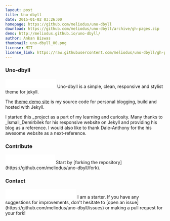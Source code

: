 ```yaml
---
layout: post
title: Uno-dbyll
date: 2015-01-02 03:26:00
homepage: https://github.com/meliodus/uno-dbyll
download: https://github.com/meliodus/uno-dbyll/archive/gh-pages.zip
demo: http://meliodus.github.io/uno-dbyll/
author: Ankan Biswas
thumbnail: uno-dbyll_00.png
license: MIT
license_link: https://raw.githubusercontent.com/meliodus/uno-dbyll/gh-pages/LICENSE
---
```

### Uno-dbyll
<iframe src="//ghbtns.com/github-btn.html?user=meliodus&repo=uno-dbyll&type=watch&count=true&size=large" allowtransparency="true" frameborder="0" scrolling="0" width="160px" height="30px"></iframe>
Uno-dbyll is a simple, clean, responsive and stylist theme for jekyll.

The [theme demo site](http://meliodus.github.io/uno-dbyll) is my source code for personal blogging, build and hosted with Jekyll. 


I started this _project as a part of my learning and curiosity. Many thanks to _İsmail_Demirbilek for his responsive website on Jekyll and providing his blog as a reference.
I would also like to thank Dale-Anthony for the his awesome website as a next-reference.

### Contribute
<iframe src="//ghbtns.com/github-btn.html?user=meliodus&repo=uno-dbyll&type=fork&count=true&size=large" allowtransparency="true" frameborder="0" scrolling="0" width="156px" height="30px"></iframe>
Start by [forking the repository](https://github.com/meliodus/uno-dbyll/fork).

### Contact
<iframe src="//ghbtns.com/github-btn.html?user=meliodus&type=follow&count=true&size=large" allowtransparency="true" frameborder="0" scrolling="0" width="224px" height="30px"></iframe>
I am a starter. If you have any suggestions for improvements, don't hesitate to [open an issue](https://github.com/meliodus/uno-dbyll/issues) or making a pull request for your fork!
